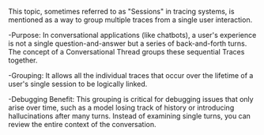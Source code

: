 This topic, sometimes referred to as "Sessions" in tracing systems, is mentioned as a way to group multiple traces from a 
single user interaction.

-Purpose: 
        In conversational applications (like chatbots), a user's experience is not a single question-and-answer but a series 
        of back-and-forth turns. The concept of a Conversational Thread groups these sequential Traces together.

-Grouping: 
         It allows all the individual traces that occur over the lifetime of a user's single session to be logically linked.

-Debugging Benefit: 
                  This grouping is critical for debugging issues that only arise over time, such as a model losing track of history or 
introducing hallucinations after many turns. Instead of examining single turns, you can review the entire context of the conversation.
